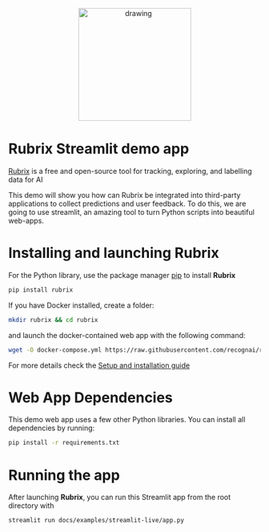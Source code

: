 <p align="center">
    <img src="https://raw.githubusercontent.com/recognai/rubrix/master/docs/images/rubrix_logo.svg" alt="drawing" width="225"/>
</p>

# Rubrix Streamlit demo app
[Rubrix](https://github.com/recognai/rubrix) is a free and open-source tool for tracking, exploring, and labelling data for AI

This demo will show you how can Rubrix be integrated into third-party applications to collect predictions and user feedback. To do this, we are going to use streamlit, an amazing tool to turn Python scripts into beautiful web-apps.

# Installing and launching Rubrix

For the Python library, use the package manager [pip](https://pip.pypa.io/en/stable/) to install **Rubrix**

```bash
pip install rubrix
```

If you have Docker installed, create a folder:

```bash
mkdir rubrix && cd rubrix
```

and launch the docker-contained web app with the following command:

```bash
wget -O docker-compose.yml https://raw.githubusercontent.com/recognai/rubrix/master/docker-compose.yaml && docker-compose up
```

For more details check the [Setup and installation guide](https://docs.rubrix.ml/en/stable/getting_started/setup%26installation.html)

# Web App Dependencies

This demo web app uses a few other Python libraries. You can install all dependencies by running:

```bash
pip install -r requirements.txt
```

# Running the app
After launching **Rubrix**, you can run this Streamlit app from the root directory with

```bash
streamlit run docs/examples/streamlit-live/app.py
```

